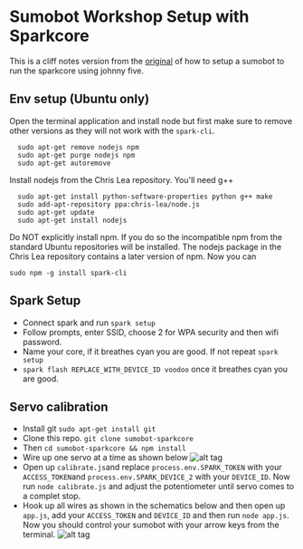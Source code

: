 # Sumobot Workshop Setup with Sparkcore
This is a cliff notes version from the [original](http://bocoup.com/weblog/assembling-preparing-robotsconf-sumobot-with-johnny-five/) of how to setup a sumobot to run the sparkcore using johnny five.

## Env setup (Ubuntu only)

Open the terminal application and install node but first make sure to remove other versions as they will not work with the ```spark-cli```. 

````
  sudo apt-get remove nodejs npm
  sudo apt-get purge nodejs npm
  sudo apt-get autoremove
````

Install nodejs from the Chris Lea repository. You'll need g++

````
  sudo apt-get install python-software-properties python g++ make
  sudo add-apt-repository ppa:chris-lea/node.js
  sudo apt-get update
  sudo apt-get install nodejs
````

Do NOT explicitly install npm. If you do so the incompatible npm from the standard Ubuntu repositories will be installed. The nodejs package in the Chris Lea repository contains a later version of npm. Now you can

```sudo npm -g install spark-cli```

## Spark Setup
- Connect spark and run ```spark setup```
- Follow prompts, enter SSID, choose 2 for WPA security and then wifi password.
- Name your core, if it breathes cyan you are good. If not repeat ```spark setup```
- ```spark flash REPLACE_WITH_DEVICE_ID voodoo``` once it breathes cyan you are good.

## Servo calibration
- Install git ```sudo apt-get install git```
- Clone this repo. ```git clone sumobot-sparkcore```
- Then ```cd sumobot-sparkcore && npm install```
- Wire up one servo at a time as shown below
![alt tag](http://bocoup.com/img/weblog/continuous-calibration-spark.png)
- Open up ```calibrate.js```and replace ```process.env.SPARK_TOKEN``` with your ```ACCESS_TOKEN```and ```process.env.SPARK_DEVICE_2``` with your ```DEVICE_ID```. Now run ```node calibrate.js``` and adjust the potentiometer until servo comes to a complet stop.
- Hook up all wires as shown in the schematics below and then open up ```app.js```, add your ```ACCESS_TOKEN``` and  ```DEVICE_ID``` and then run ```node app.js```. Now you should control your sumobot with your arrow keys from the terminal. 
![alt tag](http://bocoup.com/img/weblog/sumo-spark-circuit.png)

